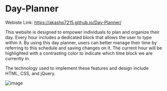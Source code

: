 # Day-Planner

Webiste Link: https://akashp7215.github.io/Day-Planner/

This website is designed to empower individuals to plan and organize their day. Every hour includes a dedicated block that allows the user to type within it. By using this day planner, users can better manage their time by referring to this schedule and saving changes on it. The current hour will be highlighted with a contrasting color to indicate which time block we are currently in. 

The technology used to implement these features and design include HTML, CSS, and jQuery.


![image](https://user-images.githubusercontent.com/64104422/96387435-e4a51c00-116f-11eb-9fc1-729acf3728e1.png)

